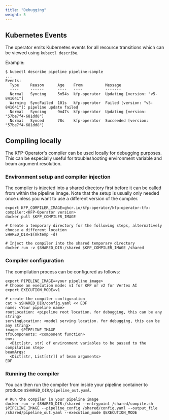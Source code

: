 ```yaml
---
title: "Debugging"
weight: 5
---
```


## Kubernetes Events

The operator emits Kubernetes events for all resource transitions which can be viewed using `kubectl describe`.

Example:

```shell 
$ kubectl describe pipeline pipeline-sample
...
Events:
  Type     Reason      Age    From          Message
  ----     ------      ----   ----          -------
  Normal   Syncing     5m54s  kfp-operator  Updating [version: "v5-841641"]
  Warning  SyncFailed  101s   kfp-operator  Failed [version: "v5-841641"]: pipeline update failed
  Normal   Syncing     9m47s  kfp-operator  Updating [version: "57be7f4-681dd8"]
  Normal   Synced      78s    kfp-operator  Succeeded [version: "57be7f4-681dd8"]
```

## Compiling locally

The KFP-Operator's compiler can be used locally for debugging purposes. This can be especially useful for troubleshooting environment variable and beam argument resolution.

### Environment setup and compiler injection

The compiler is injected into a shared directory first before it can be called from within the pipeline image.
Note that the setup is usually only needed once unless you want to use a different version of the compiler.

```shell
export KFP_COMPILER_IMAGE=ghcr.io/kfp-operator/kfp-operator-tfx-compiler:<KFP-Operator version>
docker pull $KFP_COMPILER_IMAGE

# Create a temporary directory for the following steps, alternatively choose a different location
SHARED_DIR=$(mktemp -d)

# Inject the compiler into the shared temporary directory
docker run -v $SHARED_DIR:/shared $KFP_COMPILER_IMAGE /shared
```

### Compiler configuration

The compilation process can be configured as follows:

```shell
export PIPELINE_IMAGE=<your pipeline image>
# Choose an execution mode: v1 for KFP or v2 for Vertex AI
export EXECUTION_MODE=v1

# create the compiler configuration
cat > $SHARED_DIR/config.yaml << EOF
name: <Your pipeline name>
rootLocation: <pipeline root location. for debugging, this can be any string>
servingLocation: <model serving location. for debugging, this can be any string>
image: $PIPELINE_IMAGE
tfxComponents: <component function>
env:
  <Dict[str, str] of environment variables to be passed to the compilation step>
beamArgs:
  <Dict[str, List[str]] of beam arguments>
EOF
```

### Running the compiler

You can then run the compiler from inside your pipeline container to produce `$SHARED_DIR/pipeline_out.yaml`.

```shell
# Run the compiler in your pipeline image
docker run -v $SHARED_DIR:/shared --entrypoint /shared/compile.sh $PIPELINE_IMAGE --pipeline_config /shared/config.yaml --output_file /shared/pipeline_out.yaml --execution_mode $EXECUTION_MODE
```
